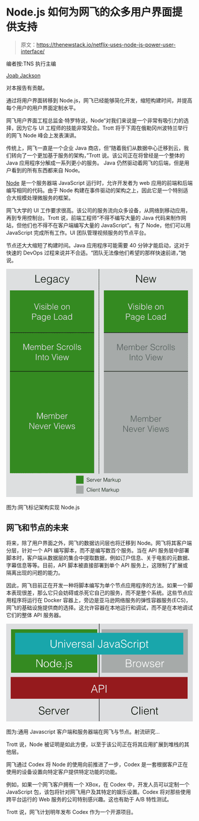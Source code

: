 # Node.js 如何为网飞的众多用户界面提供支持

> 原文：<https://thenewstack.io/netflix-uses-node-js-power-user-interface/>

编者按:TNS 执行主编

[Joab Jackson](https://thenewstack.io/author/joab/)

对本报告有贡献。

通过将用户界面转移到 Node.js，网飞已经能够简化开发，缩短构建时间，并提高每个用户的用户界面定制水平。

网飞用户界面工程总监金·特罗特说，Node“对我们来说是一个非常有吸引力的选择，因为它与 UI 工程师的技能非常契合。Trott 将于下周在俄勒冈州波特兰举行的网飞 Node 峰会上发表演讲。

传统上，网飞一直是一个企业 Java 商店，但“随着我们从数据中心迁移到云，我们转向了一个更加基于服务的架构，”Trott 说。该公司正在将曾经是一个整体的 Java 应用程序分解成一系列更小的服务。 Java 仍然驱动着网飞的后端，但是用户看到的所有东西都来自 Node。

[Node](https://nodejs.org/en/) 是一个服务器端 JavaScript 运行时，允许开发者为 web 应用的前端和后端编写相同的代码。由于 Node 构建在事件驱动的架构之上，因此它是一个特别适合大规模处理微服务的框架。

网飞大学的 UI 工作要求很高。该公司的服务流向众多设备，从网络到移动应用，再到专用控制台。Trott 说，前端工程师“不得不编写大量的 Java 代码来制作网站，但他们也不得不在客户端编写大量的 JavaScript”。有了 Node，他们可以用 JavaScript 完成所有工作。UI 团队管理视频服务的节点平台。

节点还大大缩短了构建时间。Java 应用程序可能需要 40 分钟才能启动，这对于快速的 DevOps 过程来说并不合适。“团队无法像他们希望的那样快速前进，”她说。

[![Pictured: Netflix Markup Architecture Implementing Node.JS](img/fda09eab9beead0bf2db3fc02b9896d6.png)](https://thenewstack.io/wp-content/uploads/2015/12/Screen-Shot-2015-08-04-at-7.24.34-PM.png)

图为:网飞标记架构实现 Node.js

## 网飞和节点的未来

将来，除了用户界面之外，网飞的数据访问层也将迁移到 Node。网飞将其客户端分层，针对一个 API 编写脚本，而不是编写数百个服务。当在 API 服务层中部署脚本时，客户端从数据层的集合中提取数据，例如订户信息、关于电影的元数据、字幕信息等等。目前，API 脚本被直接部署到单个 API 服务上，这限制了扩展或隔离出现的问题的能力。

因此，网飞目前正在开发一种将脚本编写为单个节点应用程序的方法。如果一个脚本表现很差，那么它只会妨碍或杀死它自己的服务，而不是整个系统。这些节点应用程序将运行在 Docker 容器上，旁边是亚马逊网络服务的弹性容器服务(ECS)，网飞的基础设施提供商的选择。这允许容器在本地运行和调试，而不是在本地调试它们的整体 API 服务器。

[![Pictured: Universal Javascript Client & Server Side at Netflix with Node.JS](img/c9b639eb2af2b721fb92317168bfbe26.png)](https://thenewstack.io/wp-content/uploads/2015/12/Screen-Shot-2015-08-04-at-6.55.35-PM.png)

图为:通用 Javascript 客户端和服务器端在网飞与节点。射流研究…

Trott 说，Node 被证明是如此方便，以至于该公司正在将其应用扩展到堆栈的其他层。

网飞通过 Codex 将 Node 的使用向前推进了一步，Codex 是一套根据客户正在使用的设备设置向特定客户提供特定功能的功能。

例如，如果一个网飞客户拥有一个 XBox，在 Codex 中，开发人员可以定制一个 JavaScript 包，该包将针对网飞用户及其特定的娱乐设置。Codex 将对那些使用跨平台运行的 Web 服务的公司特别感兴趣。这也有助于 A/B 特性测试。

Trott 说，网飞计划明年发布 Codex 作为一个开源项目。

<svg xmlns:xlink="http://www.w3.org/1999/xlink" viewBox="0 0 68 31" version="1.1"><title>Group</title> <desc>Created with Sketch.</desc></svg>